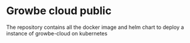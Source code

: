 # Growbe cloud public 

The repository contains all the docker image and helm chart to deploy a instance of growbe-cloud on kubernetes
